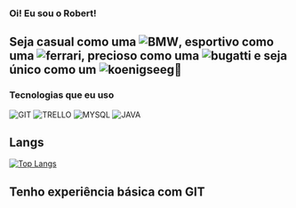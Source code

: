 ### Oi! Eu sou o Robert!

## Seja casual como uma ![BMW](https://aleen42.github.io/badges/src/bmw.svg), esportivo como uma ![ferrari](https://aleen42.github.io/badges/src/ferrari.svg), precioso como uma ![bugatti](https://aleen42.github.io/badges/src/bugatti.svg) e seja único como um ![koenigseeg](https://aleen42.github.io/badges/src/koenigsegg.svg)🏁



### Tecnologias que eu uso


![GIT](https://img.shields.io/badge/GIT-E44C30?style=for-the-badge&logo=git&logoColor=white) 
![TRELLO](https://img.shields.io/badge/Trello-0052CC?style=for-the-badge&logo=trello&logoColor=white) 
![MYSQL](https://img.shields.io/badge/MySQL-005C84?style=for-the-badge&logo=mysql&logoColor=white)
![JAVA]([https://img.shields.io/badge/MySQL-005C84?style=for-the-badge&logo=mysql&logoColor=white](https://img.shields.io/badge/Java-ED8B00?style=for-the-badge&logo=openjdk&logoColor=white))

## Langs

[![Top Langs](https://github-readme-stats.vercel.app/api/top-langs/?username=anuraghazra&layout=donut-vertical)](https://github.com/anuraghazra/github-readme-stats)


## Tenho experiência básica com GIT  


